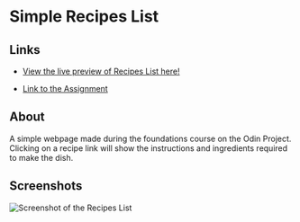 # Simple Recipes List

## Links
- [View the live preview of Recipes List here!](https://sumitshacodes.github.io/odin-recipes)

- [Link to the Assignment](https://www.theodinproject.com/lessons/foundations-recipes)

## About
A simple webpage made during the foundations course on the Odin Project. Clicking on a recipe link will show the instructions and ingredients required to make the dish.

## Screenshots
![Screenshot of the Recipes List](../screenshots/screenshot1.png)